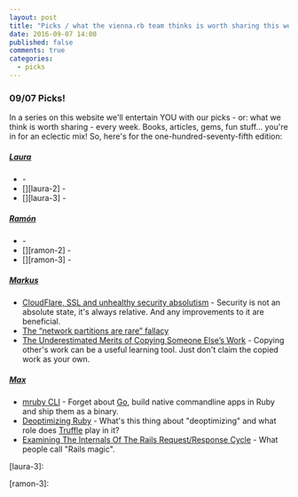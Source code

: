 ```yaml
---
layout: post
title: "Picks / what the vienna.rb team thinks is worth sharing this week"
date: 2016-09-07 14:00
published: false
comments: true
categories:
  - picks
---
```


### 09/07 Picks!

In a series on this website we'll entertain YOU with our picks - or: what we think is worth sharing - every week.
Books, articles, gems, fun stuff... you're in for an eclectic mix! So, here's for the one-hundred-seventy-fifth edition:


##### [Laura][laura]
- [][laura-1] -
- [][laura-2] -
- [][laura-3] -

##### [Ramón][ramon]
- [][ramon-1] -
- [][ramon-2] -
- [][ramon-3] -

##### [Markus][markus]
- [CloudFlare, SSL and unhealthy security absolutism][markus-1] - Security is not an absolute state, it's always relative. And any improvements to it are beneficial.
- [The “network partitions are rare” fallacy][markus-2]
- [The Underestimated Merits of Copying Someone Else’s Work][markus-3] - Copying other's work can be a useful learning tool. Just don't claim the copied work as your own.

##### [Max][max]
- [mruby CLI][max-1] - Forget about [Go][go], build native commandline apps in Ruby and ship them as a binary.
- [Deoptimizing Ruby][max-2] - What's this thing about "deoptimizing" and what role does [Truffle][] play in it?
- [Examining The Internals Of The Rails Request/Response Cycle][max-3] - What people call "Rails magic".



[laura]: https://www.twitter.com/alicetragedy
[laura-1]:
[laura-2]:
[laura-3]:

[ramon]: https://twitter.com/senorhuidobro
[ramon-1]:
[ramon-2]:
[ramon-3]:

[markus]: https://twitter.com/nuclearsquid
[markus-1]: https://www.troyhunt.com/cloudflare-ssl-and-unhealthy-security-absolutism/
[markus-2]: http://kellabyte.com/2013/11/04/the-network-partitions-are-rare-fallacy/
[markus-3]: https://www.subtraction.com/2016/08/11/the-underestimated-merits-of-copying-someone-elses-work/

[max]: https://www.twitter.com/klappradla
[max-1]: https://github.com/hone/mruby-cli
[max-2]: http://chrisseaton.com/rubytruffle/deoptimizing/
[max-3]: http://www.rubypigeon.com/posts/examining-internals-of-rails-request-response-cycle/
[go]: https://golang.org/
[truffle]: http://chrisseaton.com/rubytruffle/
